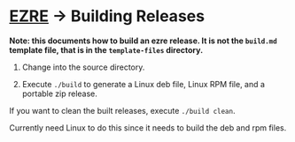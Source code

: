 # [EZRE](readme.md) -> Building Releases

**Note: this documents how to build an ezre release. It is not the `build.md` template file, that is in the `template-files` directory.**

1) Change into the source directory.

2) Execute `./build` to generate a Linux deb file, Linux RPM file, and a portable zip release.

If you want to clean the built releases, execute `./build clean`.

Currently need Linux to do this since it needs to build the deb and rpm files.